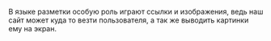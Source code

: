 В языке разметки особую роль играют ссылки и изображения, ведь наш сайт может куда то везти пользователя, а так же выводить картинки ему на экран.

